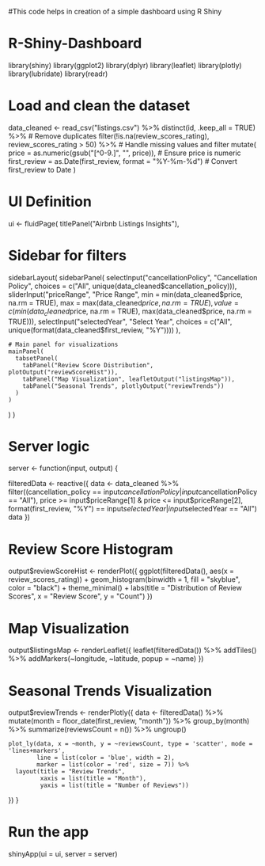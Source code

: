 #This code helps in creation of a simple dashboard using R Shiny
# R-Shiny-Dashboard
library(shiny)
library(ggplot2)
library(dplyr)
library(leaflet)
library(plotly)
library(lubridate)
library(readr)

# Load and clean the dataset
data_cleaned <- read_csv("listings.csv") %>%
  distinct(id, .keep_all = TRUE) %>% # Remove duplicates
  filter(!is.na(review_scores_rating), review_scores_rating > 50) %>% # Handle missing values and filter
  mutate(
    price = as.numeric(gsub("[^0-9.]", "", price)), # Ensure price is numeric
    first_review = as.Date(first_review, format = "%Y-%m-%d") # Convert first_review to Date
  )

# UI Definition
ui <- fluidPage(
  titlePanel("Airbnb Listings Insights"),
  
  # Sidebar for filters
  sidebarLayout(
    sidebarPanel(
      selectInput("cancellationPolicy", "Cancellation Policy",
                  choices = c("All", unique(data_cleaned$cancellation_policy))),
      sliderInput("priceRange", "Price Range",
                  min = min(data_cleaned$price, na.rm = TRUE),
                  max = max(data_cleaned$price, na.rm = TRUE),
                  value = c(min(data_cleaned$price, na.rm = TRUE), max(data_cleaned$price, na.rm = TRUE))),
      selectInput("selectedYear", "Select Year",
                  choices = c("All", unique(format(data_cleaned$first_review, "%Y"))))
    ),
    
    # Main panel for visualizations
    mainPanel(
      tabsetPanel(
        tabPanel("Review Score Distribution", plotOutput("reviewScoreHist")),
        tabPanel("Map Visualization", leafletOutput("listingsMap")),
        tabPanel("Seasonal Trends", plotlyOutput("reviewTrends"))
      )
    )
  )
)

# Server logic
server <- function(input, output) {
  
  filteredData <- reactive({
    data <- data_cleaned %>%
      filter((cancellation_policy == input$cancellationPolicy | input$cancellationPolicy == "All"),
             price >= input$priceRange[1] & price <= input$priceRange[2],
             format(first_review, "%Y") == input$selectedYear | input$selectedYear == "All")
    data
  })
  
  # Review Score Histogram
  output$reviewScoreHist <- renderPlot({
    ggplot(filteredData(), aes(x = review_scores_rating)) +
      geom_histogram(binwidth = 1, fill = "skyblue", color = "black") +
      theme_minimal() +
      labs(title = "Distribution of Review Scores", x = "Review Score", y = "Count")
  })
  
  # Map Visualization
  output$listingsMap <- renderLeaflet({
    leaflet(filteredData()) %>%
      addTiles() %>%
      addMarkers(~longitude, ~latitude, popup = ~name)
  })
  
  # Seasonal Trends Visualization
  output$reviewTrends <- renderPlotly({
    data <- filteredData() %>%
      mutate(month = floor_date(first_review, "month")) %>%
      group_by(month) %>%
      summarize(reviewsCount = n()) %>%
      ungroup()
    
    plot_ly(data, x = ~month, y = ~reviewsCount, type = 'scatter', mode = 'lines+markers',
            line = list(color = 'blue', width = 2),
            marker = list(color = 'red', size = 7)) %>%
      layout(title = "Review Trends",
             xaxis = list(title = "Month"),
             yaxis = list(title = "Number of Reviews"))
  })
}

# Run the app
shinyApp(ui = ui, server = server)
